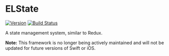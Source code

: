 # ELState

[![Version](https://img.shields.io/badge/version-v1.1.0-blue.svg)](https://github.com/Electrode-iOS/ELState/releases/latest)
[![Build Status](https://travis-ci.org/Electrode-iOS/ELState.svg?branch=master)](https://travis-ci.org/Electrode-iOS/ELState)

A state management system, similar to Redux.

**Note:** This framework is no longer being actively maintained and will not be updated for future versions of Swift or iOS.
